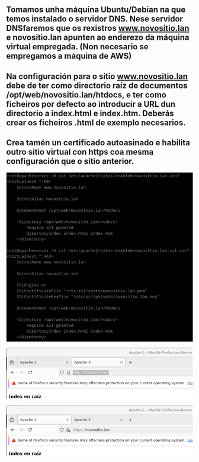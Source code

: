 ## Tomamos unha máquina Ubuntu/Debian na que temos instalado o servidor DNS. Nese servidor DNSfaremos que os rexistros www.novositio.lan e novositio.lan apunten ao enderezo da máquina virtual empregada. (Non necesario se empregamos a máquina de AWS)

## Na configuración para o sitio www.novositio.lan debe de ter como directorio raíz de documentos /opt/web/novositio.lan/htdocs, e ter como ficheiros por defecto ao introducir a URL dun directorio a index.html e index.htm. Deberás crear os ficheiros .html de exemplo necesarios.

## Crea tamén un certificado autoasinado e habilita outro sitio virtual con https coa mesma configuración que o sitio anterior. 

![exercicio1.1.png](./imaxes/exercicio3/exercicio1.1.png)

![exercicio1.2.png](./imaxes/exercicio3/exercicio1.2.png)

![exercicio1.3.png](./imaxes/exercicio3/exercicio1.3.png)